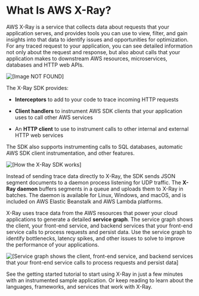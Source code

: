 # What Is AWS X\-Ray?<a name="aws-xray"></a>

AWS X\-Ray is a service that collects data about requests that your application serves, and provides tools you can use to view, filter, and gain insights into that data to identify issues and opportunities for optimization\. For any traced request to your application, you can see detailed information not only about the request and response, but also about calls that your application makes to downstream AWS resources, microservices, databases and HTTP web APIs\.

![\[Image NOT FOUND\]](http://docs.aws.amazon.com/xray/latest/devguide/images/scorekeep-PUTrules-timeline.png)

The X\-Ray SDK provides: 

+ **Interceptors** to add to your code to trace incoming HTTP requests

+ **Client handlers** to instrument AWS SDK clients that your application uses to call other AWS services

+ An **HTTP client** to use to instrument calls to other internal and external HTTP web services

The SDK also supports instrumenting calls to SQL databases, automatic AWS SDK client instrumentation, and other features\.

![\[How the X-Ray SDK works\]](http://docs.aws.amazon.com/xray/latest/devguide/images/architecture-dataflow.png)

Instead of sending trace data directly to X\-Ray, the SDK sends JSON segment documents to a daemon process listening for UDP traffic\. The **X\-Ray daemon** buffers segments in a queue and uploads them to X\-Ray in batches\. The daemon is available for Linux, Windows, and macOS, and is included on AWS Elastic Beanstalk and AWS Lambda platforms\.

X\-Ray uses trace data from the AWS resources that power your cloud applications to generate a detailed **service graph**\. The service graph shows the client, your front\-end service, and backend services that your front\-end service calls to process requests and persist data\. Use the service graph to identify bottlenecks, latency spikes, and other issues to solve to improve the performance of your applications\.

![\[Service graph shows the client, front-end service, and backend services that your
        front-end service calls to process requests and persist data\]](http://docs.aws.amazon.com/xray/latest/devguide/images/scorekeep-gettingstarted-servicemap-after-github.png)

See the getting started tutorial to start using X\-Ray in just a few minutes with an instrumented sample application\. Or keep reading to learn about the languages, frameworks, and services that work with X\-Ray\.